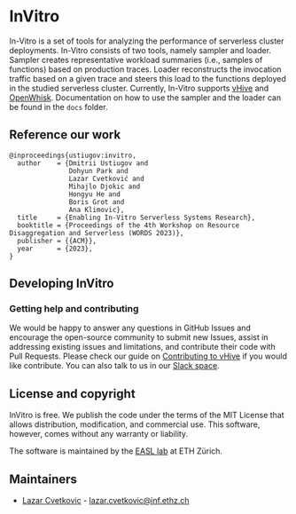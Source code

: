 # InVitro

In-Vitro is a set of tools for analyzing the performance of serverless cluster deployments. In-Vitro consists of two tools, namely sampler and loader. Sampler creates representative workload summaries (i.e., samples of functions) based on production traces. Loader reconstructs the invocation traffic based on a given trace and steers this load to the functions deployed in the studied serverless cluster. Currently, In-Vitro supports [vHive](https://github.com/vhive-serverless/vHive) and [OpenWhisk](https://openwhisk.apache.org/). Documentation on how to use the sampler and the loader can be found in the `docs` folder.

## Reference our work

```
@inproceedings{ustiugov:invitro,
  author    = {Dmitrii Ustiugov and
               Dohyun Park and
               Lazar Cvetković and
               Mihajlo Djokic and
               Hongyu He and
               Boris Grot and
               Ana Klimovic},
  title     = {Enabling In-Vitro Serverless Systems Research},
  booktitle = {Proceedings of the 4th Workshop on Resource Disaggregation and Serverless (WORDS 2023)},
  publisher = {{ACM}},
  year      = {2023},
}
```

## Developing InVitro

### Getting help and contributing

We would be happy to answer any questions in GitHub Issues and encourage the open-source community
to submit new Issues, assist in addressing existing issues and limitations, and contribute their code with Pull Requests.
Please check our guide on [Contributing to vHive](https://github.com/vhive-serverless/vHive/docs/contributing_to_vhive.md) if you would like contribute.
You can also talk to us in our [Slack space](https://join.slack.com/t/vhivetutorials/shared_invite/zt-1fk4v71gn-nV5oev5sc9F4fePg3_OZMQ).


## License and copyright

InVitro is free. We publish the code under the terms of the MIT License that allows distribution, modification, and commercial use.
This software, however, comes without any warranty or liability.

The software is maintained by the [EASL lab](https://systems.ethz.ch/research/easl.html) at ETH Zürich.

## Maintainers

* [Lazar Cvetkovic](https://github.com/cvetkovic) - lazar.cvetkovic@inf.ethz.ch